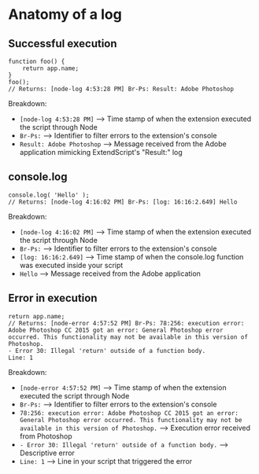 # Anatomy of a log

## Successful execution
```
function foo() {
    return app.name;
}
foo();
// Returns: [node-log 4:53:28 PM] Br-Ps: Result: Adobe Photoshop
```
Breakdown:
* `[node-log 4:53:28 PM]` --> Time stamp of when the extension executed the script through Node
* `Br-Ps:` --> Identifier to filter errors to the extension's console
* `Result: Adobe Photoshop` --> Message received from the Adobe application mimicking ExtendScript's "Result:" log

## console.log
```
console.log( 'Hello' );
// Returns: [node-log 4:16:02 PM] Br-Ps: [log: 16:16:2.649] Hello
```
Breakdown:
* `[node-log 4:16:02 PM]` --> Time stamp of when the extension executed the script through Node
* `Br-Ps:` --> Identifier to filter errors to the extension's console
* `[log: 16:16:2.649]` --> Time stamp of when the console.log function was executed inside your script
* `Hello` --> Message received from the Adobe application

## Error in execution
```
return app.name;
// Returns: [node-error 4:57:52 PM] Br-Ps: 78:256: execution error: Adobe Photoshop CC 2015 got an error: General Photoshop error occurred. This functionality may not be available in this version of Photoshop.
- Error 30: Illegal 'return' outside of a function body.
Line: 1
```
Breakdown:
* `[node-error 4:57:52 PM]` --> Time stamp of when the extension executed the script through Node
* `Br-Ps:` --> Identifier to filter errors to the extension's console
* `78:256: execution error: Adobe Photoshop CC 2015 got an error: General Photoshop error occurred. This functionality may not be available in this version of Photoshop.` --> Execution error received from Photoshop
* `- Error 30: Illegal 'return' outside of a function body.` --> Descriptive error
* `Line: 1` --> Line in your script that triggered the error
